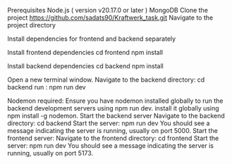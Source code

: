 Prerequisites
Node.js ( version v20.17.0 or later )
MongoDB 
Clone the project
  https://github.com/sadats90/Kraftwerk_task.git
Navigate to the project directory
  
Install dependencies for frontend and backend separately


Install frontend dependencies
cd frontend
npm install

Install backend dependencies
cd backend
npm install

Open a new terminal window.
Navigate to the backend directory: cd backend
run : npm run dev

Nodemon required: Ensure you have nodemon installed globally to run the backend development servers using npm run dev. install it globally using npm install -g nodemon.
Start the backend server
Navigate to the backend directory: cd backend
Start the server: npm run dev 
You should see a message indicating the server is running, usually on port 5000.
Start the frontend server:
Navigate to the frontend directory: cd frontend
Start the server: npm run dev
You should see a message indicating the server is running, usually on port 5173.
